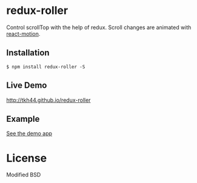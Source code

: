 # redux-roller
Control scrollTop with the help of redux. Scroll changes are animated with [react-motion](https://github.com/chenglou/react-motion).

## Installation

```
$ npm install redux-roller -S
```

## Live Demo

http://tkh44.github.io/redux-roller

## Example

[See the demo app](https://github.com/tkh44/redux-roller/tree/master/demo/src)

# License

Modified BSD
